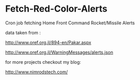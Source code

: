 Fetch-Red-Color-Alerts
======================

Cron job fetching Home Front Command Rocket/Missile Alerts

data taken from :

http://www.oref.org.il/894-en/Pakar.aspx

http://www.oref.org.il/WarningMessages/alerts.json



for more projects checkout my blog:

http://www.nimrodstech.com/
